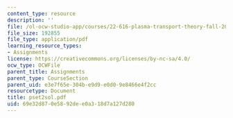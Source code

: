 ```yaml
---
content_type: resource
description: ''
file: /ol-ocw-studio-app/courses/22-616-plasma-transport-theory-fall-2003/69e32d870e5892dee0a318d7a127d280_pset2sol.pdf
file_size: 192855
file_type: application/pdf
learning_resource_types:
- Assignments
license: https://creativecommons.org/licenses/by-nc-sa/4.0/
ocw_type: OCWFile
parent_title: Assignments
parent_type: CourseSection
parent_uid: e3e7f65e-304b-e9d9-e0d0-9e8466e4f2cc
resourcetype: Document
title: pset2sol.pdf
uid: 69e32d87-0e58-92de-e0a3-18d7a127d280
---
```

